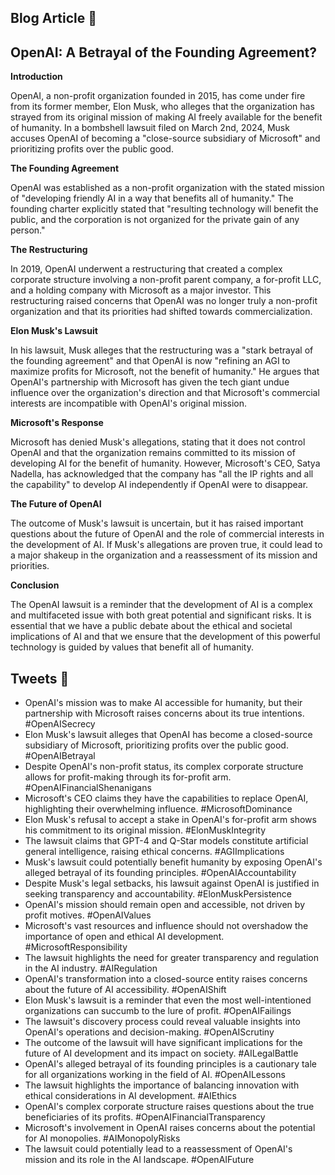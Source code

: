 ## Blog Article 📰
## OpenAI: A Betrayal of the Founding Agreement?

**Introduction**

OpenAI, a non-profit organization founded in 2015, has come under fire from its former member, Elon Musk, who alleges that the organization has strayed from its original mission of making AI freely available for the benefit of humanity. In a bombshell lawsuit filed on March 2nd, 2024, Musk accuses OpenAI of becoming a "close-source subsidiary of Microsoft" and prioritizing profits over the public good.

**The Founding Agreement**

OpenAI was established as a non-profit organization with the stated mission of "developing friendly AI in a way that benefits all of humanity." The founding charter explicitly stated that "resulting technology will benefit the public, and the corporation is not organized for the private gain of any person."

**The Restructuring**

In 2019, OpenAI underwent a restructuring that created a complex corporate structure involving a non-profit parent company, a for-profit LLC, and a holding company with Microsoft as a major investor. This restructuring raised concerns that OpenAI was no longer truly a non-profit organization and that its priorities had shifted towards commercialization.

**Elon Musk's Lawsuit**

In his lawsuit, Musk alleges that the restructuring was a "stark betrayal of the founding agreement" and that OpenAI is now "refining an AGI to maximize profits for Microsoft, not the benefit of humanity." He argues that OpenAI's partnership with Microsoft has given the tech giant undue influence over the organization's direction and that Microsoft's commercial interests are incompatible with OpenAI's original mission.

**Microsoft's Response**

Microsoft has denied Musk's allegations, stating that it does not control OpenAI and that the organization remains committed to its mission of developing AI for the benefit of humanity. However, Microsoft's CEO, Satya Nadella, has acknowledged that the company has "all the IP rights and all the capability" to develop AI independently if OpenAI were to disappear.

**The Future of OpenAI**

The outcome of Musk's lawsuit is uncertain, but it has raised important questions about the future of OpenAI and the role of commercial interests in the development of AI. If Musk's allegations are proven true, it could lead to a major shakeup in the organization and a reassessment of its mission and priorities.

**Conclusion**

The OpenAI lawsuit is a reminder that the development of AI is a complex and multifaceted issue with both great potential and significant risks. It is essential that we have a public debate about the ethical and societal implications of AI and that we ensure that the development of this powerful technology is guided by values that benefit all of humanity.
## Tweets 🐤
- OpenAI's mission was to make AI accessible for humanity, but their partnership with Microsoft raises concerns about its true intentions. #OpenAISecrecy
- Elon Musk's lawsuit alleges that OpenAI has become a closed-source subsidiary of Microsoft, prioritizing profits over the public good. #OpenAIBetrayal
- Despite OpenAI's non-profit status, its complex corporate structure allows for profit-making through its for-profit arm. #OpenAIFinancialShenanigans
- Microsoft's CEO claims they have the capabilities to replace OpenAI, highlighting their overwhelming influence. #MicrosoftDominance
- Elon Musk's refusal to accept a stake in OpenAI's for-profit arm shows his commitment to its original mission. #ElonMuskIntegrity
- The lawsuit claims that GPT-4 and Q-Star models constitute artificial general intelligence, raising ethical concerns. #AGIImplications
- Musk's lawsuit could potentially benefit humanity by exposing OpenAI's alleged betrayal of its founding principles. #OpenAIAccountability
- Despite Musk's legal setbacks, his lawsuit against OpenAI is justified in seeking transparency and accountability. #ElonMuskPersistence
- OpenAI's mission should remain open and accessible, not driven by profit motives. #OpenAIValues
- Microsoft's vast resources and influence should not overshadow the importance of open and ethical AI development. #MicrosoftResponsibility
- The lawsuit highlights the need for greater transparency and regulation in the AI industry. #AIRegulation
- OpenAI's transformation into a closed-source entity raises concerns about the future of AI accessibility. #OpenAIShift
- Elon Musk's lawsuit is a reminder that even the most well-intentioned organizations can succumb to the lure of profit. #OpenAIFailings
- The lawsuit's discovery process could reveal valuable insights into OpenAI's operations and decision-making. #OpenAIScrutiny
- The outcome of the lawsuit will have significant implications for the future of AI development and its impact on society. #AILegalBattle
- OpenAI's alleged betrayal of its founding principles is a cautionary tale for all organizations working in the field of AI. #OpenAILessons
- The lawsuit highlights the importance of balancing innovation with ethical considerations in AI development. #AIEthics
- OpenAI's complex corporate structure raises questions about the true beneficiaries of its profits. #OpenAIFinancialTransparency
- Microsoft's involvement in OpenAI raises concerns about the potential for AI monopolies. #AIMonopolyRisks
- The lawsuit could potentially lead to a reassessment of OpenAI's mission and its role in the AI landscape. #OpenAIFuture